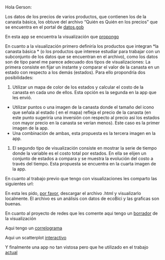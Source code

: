 Hola Gerson:

Los datos de los precios de varios productos, que contienen los de la
canasta básica, los obtuve del archivo “Quién es Quién en los precios”
que se encuentra en el portal de
[datos.gob](https://datos.gob.mx/busca/dataset/quien-es-quien-en-los-precios)

En esta app se encuentra la visualización que
[propongo](https://foufoo.shinyapps.io/datalab2/)

En cuanto a la visualización primero definiría los productos que
integran *la canasta básica * (o los productos que interese estudiar
para trabajar con un subconjunto de los datos que se encuentran en el
archivo), como los datos son de tipo panel me parece adecuado dos tipos
de visualizaciones: La primera consiste en fijar un instante y comparar
el valor de la canasta en un estado con respecto a los demás (estados).
Para ello propondría dos posibilidades:

1.  Utilizar un mapa de color de los estados y calcular el costo de la
    canasta en cada uno de ellos. Esta opción es la segunda en la app
    que les envió.

-   Utilizar puntos o una imagen de la canasta donde el tamaño del icono
    que señala al estado ( en el mapa) refleja el precio de la canasta
    (en este punto sugeriría una inversión con respecto al precio así
    los estados con mayor precio en la canasta se verían menos). Este
    caso es la primer imagen de la app.
-   Una combinación de ambas, esta propuesta es la tercera imagen en
    la app.

1.  El segundo tipo de visualización consiste en mostrar la serie de
    tiempo donde la variable es el costo total por estados. En ella se
    elijen un conjunto de estados a compara y se muestra la evolución
    del costo a través del tiempo. Esta propuesta se encuentra en la
    cuarta imagen de la app.

En cuanto al trabajo previo que tengo con visualizaciones les comparto
las siguientes url:

En esta les pido, [por
favor](https://raw.githubusercontent.com/fou-foo/opi_test/master/exa_opi.html),
descargar el archivo .html y visualizarlo localmente. El archivo es un
análisis con datos de ecoBici y las graficas son buenas.

En cuanto al proyecto de redes que les comente aqui tengo un
[borrador](https://foufoo.shinyapps.io/appgrafo/) de la visualización

Aqui tengo un
[correlograma](https://github.com/fou-foo/R-Coursera/blob/master/Regression_models/cars.md)

Aqui un scatterplot [interactivo](https://foufoo.shinyapps.io/app1/)

Y finalmente una app no tan vistosa pero que he utilizado en el trabajo
[actual](https://foufoo.shinyapps.io/dev1/)
